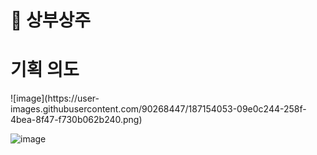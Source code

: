 <h1> 🍶 상부상주</h1>

<h1> 기획 의도 </h1>
![image](https://user-images.githubusercontent.com/90268447/187154053-09e0c244-258f-4bea-8f47-f730b062b240.png)

![image](https://user-images.githubusercontent.com/78725674/146631607-e288a96c-daa5-490c-b687-ffb8ed7ddc04.png)
